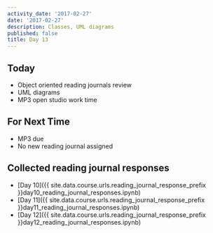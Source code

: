 ```yaml
---
activity_date: '2017-02-27'
date: '2017-02-27'
description: Classes, UML diagrams
published: false
title: Day 13
---
```


## Today

* Object oriented reading journals review
* UML diagrams
* MP3 open studio work time

## For Next Time

* MP3 due
* No new reading journal assigned

## Collected reading journal responses

* [Day 10]({{ site.data.course.urls.reading_journal_response_prefix }}day10_reading_journal_responses.ipynb)
* [Day 11]({{ site.data.course.urls.reading_journal_response_prefix }}day11_reading_journal_responses.ipynb)
* [Day 12]({{ site.data.course.urls.reading_journal_response_prefix }}day12_reading_journal_responses.ipynb)
